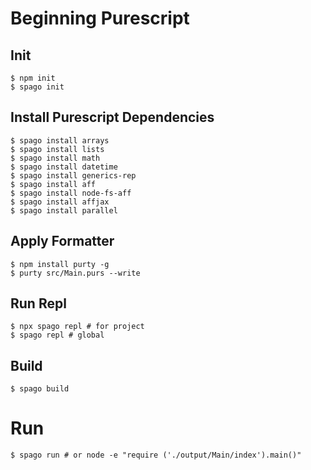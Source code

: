 # Beginning Purescript

## Init
```shell
$ npm init
$ spago init
```

## Install Purescript Dependencies
```shell
$ spago install arrays
$ spago install lists
$ spago install math
$ spago install datetime
$ spago install generics-rep
$ spago install aff
$ spago install node-fs-aff
$ spago install affjax
$ spago install parallel
```

## Apply Formatter
```shell
$ npm install purty -g
$ purty src/Main.purs --write
```

## Run Repl
```shell
$ npx spago repl # for project
$ spago repl # global
```

## Build 
```shell
$ spago build
```

# Run
```shell
$ spago run # or node -e "require ('./output/Main/index').main()"
```